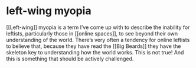 # left-wing myopia

[[Left-wing]] myopia is a term I&rsquo;ve come up with to describe the inability for leftists, particularly those in [[online spaces]], to see beyond their own understanding of the world. There&rsquo;s very often a tendency for online leftists to believe that, because they have read the [[Big Beards]] they have the skeleton key to understanding how the world works. This is not true! And this is something that should be actively challenged.
